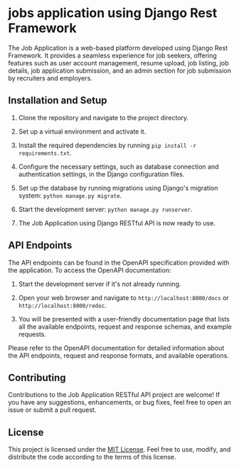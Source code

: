 # jobs application using Django Rest Framework


The Job Application is a web-based platform developed using Django Rest Framework. It provides a seamless experience for job seekers, offering features such as user account management, resume upload, job listing, job details, job application submission, and an admin section for job submission by recruiters and employers.

## Installation and Setup

1. Clone the repository and navigate to the project directory.

2. Set up a virtual environment and activate it.

3. Install the required dependencies by running `pip install -r requirements.txt`.

4. Configure the necessary settings, such as database connection and authentication settings, in the Django configuration files.

5. Set up the database by running migrations using Django's migration system: `python manage.py migrate`.

6. Start the development server: `python manage.py runserver`.

7. The Job Application using Django RESTful API is now ready to use.

## API Endpoints

The API endpoints can be found in the OpenAPI specification provided with the application. To access the OpenAPI documentation:

1. Start the development server if it's not already running.

2. Open your web browser and navigate to `http://localhost:8000/docs` or `http://localhost:8000/redoc`.

3. You will be presented with a user-friendly documentation page that lists all the available endpoints, request and response schemas, and example requests.

Please refer to the OpenAPI documentation for detailed information about the API endpoints, request and response formats, and available operations.

## Contributing

Contributions to the Job Application RESTful API project are welcome! If you have any suggestions, enhancements, or bug fixes, feel free to open an issue or submit a pull request.

## License

This project is licensed under the [MIT License](LICENSE). Feel free to use, modify, and distribute the code according to the terms of this license.
